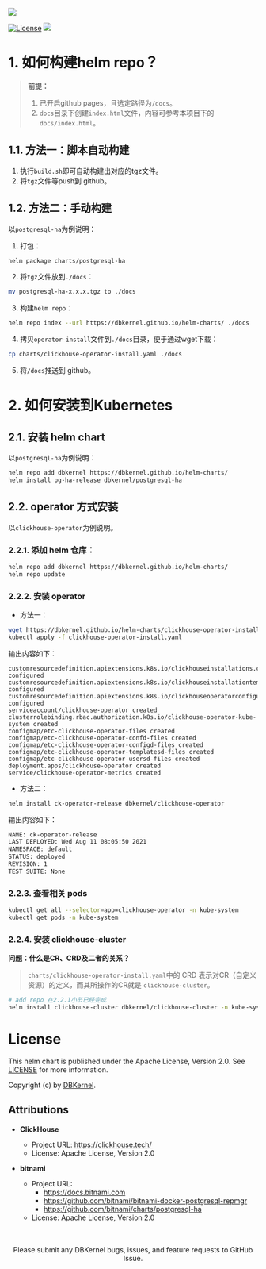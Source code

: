 ![](https://dbkernel-1306518848.cos.ap-beijing.myqcloud.com/logos/logo-dbkernel-green.svg)


[![License](https://img.shields.io/badge/license-Apache-green.svg)](./LICENSE)
[![](https://github.com/dbkernel/helm-charts/workflows/helm-charts%2Frelease/badge.svg?branch=master)](https://github.com/dbkernel/helm-charts/actions)

# 1. 如何构建helm repo？

>**前提：**
>1. 已开启github pages，且选定路径为`/docs`。
>2. `docs`目录下创建`index.html`文件，内容可参考本项目下的`docs/index.html`。

## 1.1. 方法一：脚本自动构建

1. 执行`build.sh`即可自动构建出对应的tgz文件。
2. 将`tgz`文件等push到 github。

## 1.2. 方法二：手动构建

以`postgresql-ha`为例说明：
1. 打包：
```bash
helm package charts/postgresql-ha
```
2. 将`tgz`文件放到`./docs`：
```bash
mv postgresql-ha-x.x.x.tgz to ./docs
```
3. 构建`helm repo`：
```bash
helm repo index --url https://dbkernel.github.io/helm-charts/ ./docs
```
4. 拷贝`operator-install`文件到`./docs`目录，便于通过wget下载：
```bash
cp charts/clickhouse-operator-install.yaml ./docs
```
5. 将`/docs`推送到 github。


# 2. 如何安装到Kubernetes

## 2.1. 安装 helm chart

以`postgresql-ha`为例说明：

```bash
helm repo add dbkernel https://dbkernel.github.io/helm-charts/
helm install pg-ha-release dbkernel/postgresql-ha
```

## 2.2. operator 方式安装

以`clickhouse-operator`为例说明。

### 2.2.1. 添加 helm 仓库：
```bash
helm repo add dbkernel https://dbkernel.github.io/helm-charts/
helm repo update
```

### 2.2.2. 安装 operator

- 方法一：
```bash
wget https://dbkernel.github.io/helm-charts/clickhouse-operator-install.yaml
kubectl apply -f clickhouse-operator-install.yaml
```
输出内容如下：
```
customresourcedefinition.apiextensions.k8s.io/clickhouseinstallations.clickhouse.dbkernel.com configured
customresourcedefinition.apiextensions.k8s.io/clickhouseinstallationtemplates.clickhouse.dbkernel.com configured
customresourcedefinition.apiextensions.k8s.io/clickhouseoperatorconfigurations.clickhouse.dbkernel.com configured
serviceaccount/clickhouse-operator created
clusterrolebinding.rbac.authorization.k8s.io/clickhouse-operator-kube-system created
configmap/etc-clickhouse-operator-files created
configmap/etc-clickhouse-operator-confd-files created
configmap/etc-clickhouse-operator-configd-files created
configmap/etc-clickhouse-operator-templatesd-files created
configmap/etc-clickhouse-operator-usersd-files created
deployment.apps/clickhouse-operator created
service/clickhouse-operator-metrics created
```

- 方法二：
```bash
helm install ck-operator-release dbkernel/clickhouse-operator
```
输出内容如下：
```bash
NAME: ck-operator-release
LAST DEPLOYED: Wed Aug 11 08:05:50 2021
NAMESPACE: default
STATUS: deployed
REVISION: 1
TEST SUITE: None
```

### 2.2.3. 查看相关 pods
```bash
kubectl get all --selector=app=clickhouse-operator -n kube-system
kubectl get pods -n kube-system
```

### 2.2.4. 安装 clickhouse-cluster

**问题：什么是CR、CRD及二者的关系？**
>`charts/clickhouse-operator-install.yaml`中的 CRD 表示对CR（自定义资源）的定义，而其所操作的CR就是 `clickhouse-cluster`。

```bash
# add repo 在2.2.1小节已经完成
helm install clickhouse-cluster dbkernel/clickhouse-cluster -n kube-system
```

# License

This helm chart is published under the Apache License, Version 2.0. See [LICENSE](LICENSE) for more information.

Copyright (c) by [DBKernel](https://dbkernel.github.io/).

## Attributions

* **ClickHouse**
    * Project URL: https://clickhouse.tech/
    * License: Apache License, Version 2.0

* **bitnami**
    * Project URL:
      * https://docs.bitnami.com
      * https://github.com/bitnami/bitnami-docker-postgresql-repmgr
      * https://github.com/bitnami/charts/postgresql-ha
    * License: Apache License, Version 2.0

<p align="center">
<br/><br/>
Please submit any DBKernel bugs, issues, and feature requests to GitHub Issue.
<br/>
</a>
</p>